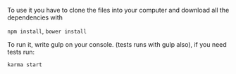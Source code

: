 To use it you have to clone the files into your computer and download all the dependencies with

`npm install`,
`bower install`

To run it, write gulp on your console.
(tests runs with gulp also), if you need tests run:

`karma start`

